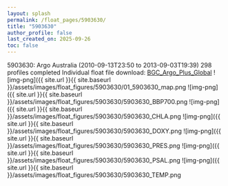```yaml
---
layout: splash
permalink: /float_pages/5903630/
title: "5903630"
author_profile: false
last_created_on: 2025-09-26
toc: false
---
```

 
5903630: Argo Australia (2010-09-13T23:50 to 2013-09-03T19:39)
298 profiles completed
Individual float file download: [BGC_Argo_Plus_Global](https://ftp.soest.hawaii.edu/bgc_argo_plus/Individual_Floats/outliers_removed/5903630_Sprof_processed.nc)
![img-png]({{ site.url }}{{ site.baseurl }}/assets/images/float_figures/5903630/01_5903630_map.png
![img-png]({{ site.url }}{{ site.baseurl }}/assets/images/float_figures/5903630/5903630_BBP700.png
![img-png]({{ site.url }}{{ site.baseurl }}/assets/images/float_figures/5903630/5903630_CHLA.png
![img-png]({{ site.url }}{{ site.baseurl }}/assets/images/float_figures/5903630/5903630_DOXY.png
![img-png]({{ site.url }}{{ site.baseurl }}/assets/images/float_figures/5903630/5903630_PRES.png
![img-png]({{ site.url }}{{ site.baseurl }}/assets/images/float_figures/5903630/5903630_PSAL.png
![img-png]({{ site.url }}{{ site.baseurl }}/assets/images/float_figures/5903630/5903630_TEMP.png
